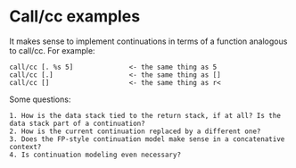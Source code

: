 # Call/cc examples

It makes sense to implement continuations in terms of a function analogous to call/cc. For example:

    call/cc [. %s 5]              <- the same thing as 5
    call/cc [.]                   <- the same thing as []
    call/cc []                    <- the same thing as r<

Some questions:

    1. How is the data stack tied to the return stack, if at all? Is the data stack part of a continuation?
    2. How is the current continuation replaced by a different one?
    3. Does the FP-style continuation model make sense in a concatenative context?
    4. Is continuation modeling even necessary?